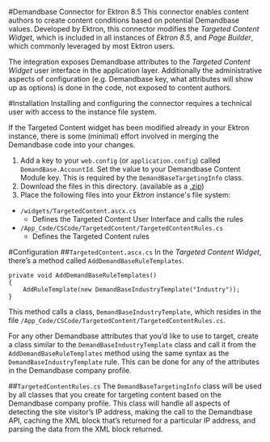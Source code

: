 #Demandbase Connector for Ektron 8.5
This connector enables content authors to create content conditions based on potential Demandbase values.
Developed by Ektron, this connector modifies the *Targeted Content Widget*, which is included in all instances of *Ektron 8.5*, and *Page Builder*, which commonly leveraged by most Ektron users.

The integration exposes Demandbase attributes to the *Targeted Content Widget* user interface in the application layer.
Additionally the administrative aspects of configuration (e.g. Demandbase key, what attributes will show up as options) is done in the code, not exposed to content authors.

#Installation
Installing and configuring the connector requires a technical user with access to the instance file system.

If the Targeted Content widget has been modified already in your Ektron instance, there is some (minimal) effort involved in merging the Demandbase code into your changes.

1. Add a key to your `web.config` (or `application.config`) called `DemandBase.AccountId`. Set the value to your Demandbase Content Module key.  This is required by the `DemandBaseTargetingInfo` class.
2. Download the files in this directory. (available as a [.zip](http://demandbaselabs.com/docs/wiki/index.php?title=File:DemandbaseEktronIntegration20120926.zip))
3. Place the following files into your *Ektron* instance's file system:
  * `/widgets/TargetedContent.ascx.cs`
    * Defines the Targeted Content User Interface and calls the rules
  * `/App_Code/CSCode/TargetedContent/TargetedContentRules.cs`
    * Defines the Targeted Content rules

#Configuration
##`TargetedContent.ascx.cs`
In the *Targeted Content Widget*, there’s a method called `AddDemandBaseRuleTemplates`.

```
private void AddDemandBaseRuleTemplates()
{
    AddRuleTemplate(new DemandBaseIndustryTemplate("Industry"));
}
```

This method calls a class, `DemandBaseIndustryTemplate`, which resides in the file `/App_Code/CSCode/TargetedContent/TargetedContentRules.cs`.

For any other Demandbase attributes that you’d like to use to target, create a class similar to the `DemandBaseIndustryTemplate` class
and call it from the `AddDemandBaseRuleTemplates` method using the same syntax as the `DemandBaseIndustryTemplate` rule.  This can be done for any of the attributes in the Demandbase company profile.

##`TargetedContentRules.cs`
The `DemandBaseTargetingInfo` class will be used by all classes that you create for targeting content based on the Demandbase company profile.
This class will handle all aspects of detecting the site visitor’s IP address, making the call to the Demandbase API, caching the XML block that’s returned for a particular IP address, and parsing the data from the XML block returned.

